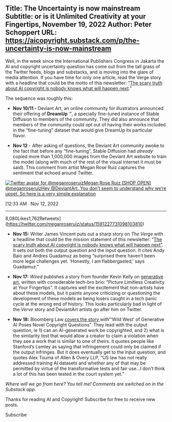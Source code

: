 Title: The Uncertainty is now mainstream
Subtitle: or is it Unlimited Creativity at your Fingertips, November 19, 2022
Author: Peter Schoppert
URL: https://aicopyright.substack.com/p/the-uncertainty-is-now-mainstream
---
Well, in the week since the International Publishers Congress in Jakarta the AI and copyright uncertainty question has come out from the tall grass of the Twitter feeds, blogs and substacks, and is moving into the glare of media attention. If you have time for only one article, read the Verge story with a headline that could be the motto of this newsletter: “[The scary truth about AI copyright is nobody knows what will happen next](https://www.theverge.com/23444685/generative-ai-copyright-infringement-legal-fair-use-training-data).” 

The sequence was roughly this:

  *  **Nov 10/11 -** Deviant Art, an online community for illustrators announced their offering of **DreamUp** ™, a specially fine-tuned instance of Stable Diffusion to members of the community. They did also announce that members of the community could opt out of having their works included in the “fine-tuning” dataset that would give DreamUp its particular flavor.

  *  **Nov 12** \- After asking of questions, the Deviant Art community awoke to the fact that before any “fine-tuning”, Stable Diffusion had _already_ copied more than 1,000,000 images from the Deviant Art website to train the model (along with much of the rest of the visual internet it must be said). This comment from artist Megan Rose Ruiz captures the sentiment that echoed around Twitter.




[![Twitter avatar for @meganroseruiz](https://substackcdn.com/image/twitter_name/w_96/meganroseruiz.jpg)Megan Rose Ruiz (SHOP OPEN) @meganroseruizHey @DeviantArt. You don’t seem to understand why we’re upset. So here is a very simple explanation ](https://twitter.com/meganroseruiz/status/1591227731098103810)

[12:33 AM ∙ Nov 12, 2022

* * *

8,080Likes1,762Retweets](https://twitter.com/meganroseruiz/status/1591227731098103810)

  *  **Nov 15:** Writer James Vincent puts out a sharp story on _The Verge_ with a headline that could be the mission statement of this newsletter: “[The scary truth about AI copyright is nobody knows what will happen next”](https://www.theverge.com/23444685/generative-ai-copyright-infringement-legal-fair-use-training-data). It sets out both the output question and the input question. It cites Andy Baio and Andres Guadamuz as being “surprised there haven’t been more legal challenges yet. ‘Honestly, I am flabbergasted,’ says Guadamuz.”

  *  **Nov 17:** _Wired_ publishes a story from founder Kevin Kelly on [generative art,](https://www.wired.com/story/picture-limitless-creativity-ai-image-generators/) written with considerable tech-bro brio: “Picture Limitless Creativity at Your Fingertips”. It captures well the excitement that non-artists have about these models, but it paints anyone criticizing or questioning the development of these models as being losers caught in a tech panic cycle at the wrong end of history. This looks particularly bad in light of the _Verve_ story and DeviantArt artists go after him on Twitter.

  *  **Nov 18:** Bloomberg Law [covers the story ](https://news.bloomberglaw.com/tech-and-telecom-law/wild-west-of-generative-ai-raises-novel-copyright-questions)with“‘Wild West’ of Generative AI Poses Novel Copyright Questions”. They lead with the output question, ie 1) can an AI-generated work be copyrighted, and 2) what is the similarity test that would allow a creator to claim a violation when they see a work that is similar to one of theirs. it quotes people like Stanford’s Lemley as saying that infringement could only be claimed if the output infringes. But it does eventually get to the input question, and quotes Alex Touma of Allen & Overy LLP, “US law has not really addressed training AI datasets and whether any of that may be permitted by virtue of the transformative tests and fair use…I don’t think a lot of this has been tested in the court system yet.”




 _Where will we go from here? You tell me!_ _Comments are switched on in the Substack app._

Thanks for reading AI and Copyright! Subscribe for free to receive new posts.

Subscribe
